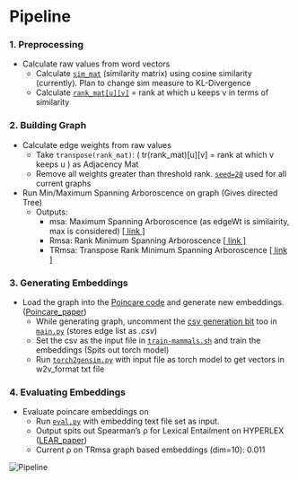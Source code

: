 # Pipeline
### 1. Preprocessing
  * Calculate raw values from word vectors 
    * Calculate [`sim_mat`](https://github.com/bollu/alok-bollu/blob/3fadea284c3ddf88c8e4be252d8780516ae51a33/word2blank/ongoing/fuzzy-wordnet/main.py#L30) (similarity matrix) using cosine similarity (currently). Plan to change sim measure to KL-Divergence
    * Calculate [`rank_mat[u][v]`](https://github.com/bollu/alok-bollu/blob/3fadea284c3ddf88c8e4be252d8780516ae51a33/word2blank/ongoing/fuzzy-wordnet/main.py#L34) = rank at which u keeps v in terms of similarity
### 2. Building Graph
  * Calculate edge weights from raw values
    * Take `transpose(rank_mat)`: ( tr(rank_mat)[u][v] = rank at which v keeps u ) as Adjacency Mat
    * Remove all weights greater than threshold rank. [`seed=20`](https://github.com/bollu/alok-bollu/blob/cd034f9878835f24fb370a6c1d2fd1a73f2b07df/word2blank/ongoing/fuzzy-wordnet/main.py#L131) used for all current graphs
  * Run Min/Maximum Spanning Arboroscence on graph (Gives directed Tree)
    * Outputs:
      * msa: Maximum Spanning Arboroscence (as edgeWt is similairity, max is considered) [[ link ]](https://imgur.com/a/NlmAZuG)
      * Rmsa: Rank Minimum Spanning Arboroscence [[ link ]](https://imgur.com/a/bK5shrM)
      * TRmsa: Transpose Rank Minimum Spanning Arboroscence [[ link ]](https://imgur.com/a/iYrqTOa)
### 3. Generating Embeddings
  * Load the graph into the [Poincare code](https://github.com/facebookresearch/poincare-embeddings) and generate new embeddings. ([Poincare_paper](https://paperswithcode.com/paper/poincare-embeddings-for-learning-hierarchical?fbclid=IwAR2pGTiV0ais1I9syt_5CP-MGXXwnPSomQSIApSa6syAADHdvu6wbevFRg0))
    * While generating graph, uncomment the [csv generation bit](https://github.com/bollu/alok-bollu/blob/b222a7ccd5fee64c61f103e7d7e4dd5956c12b97/word2blank/ongoing/fuzzy-wordnet/main.py#L141) too in [`main.py`](https://github.com/bollu/alok-bollu/blob/master/word2blank/ongoing/fuzzy-wordnet/main.py) (stores edge list as _.csv_)
    * Set the csv as the input file in [`train-mammals.sh`](https://github.com/facebookresearch/poincare-embeddings/blob/master/train-mammals.sh) and train the embeddings (Spits out torch model)
    * Run [`torch2gensim.py`](https://github.com/bollu/alok-bollu/blob/master/word2blank/ongoing/fuzzy-wordnet/torch2gensim.py) with input file as torch model to get vectors in w2v_format txt file
### 4. Evaluating Embeddings
  * Evaluate poincare embeddings on 
    * Run [`eval.py`](https://github.com/bollu/alok-bollu/blob/master/word2blank/ongoing/fuzzy-wordnet/evaluation/eval.py) with embedding text file set as input. 
    * Output spits out Spearman’s ρ for Lexical Entailment on HYPERLEX ([LEAR_paper](https://arxiv.org/abs/1710.06371))
    * Current ρ on TRmsa graph based embeddings (dim=10): 0.011

![Pipeline](https://imgur.com/a/qM4LkSv)
